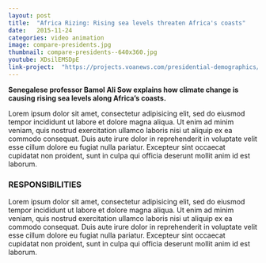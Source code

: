 ```yaml
---
layout: post
title:  "Africa Rizing: Rising sea levels threaten Africa's coasts"
date:   2015-11-24
categories: video animation
image: compare-presidents.jpg
thumbnail: compare-presidents--640x360.jpg
youtube: XDsilEMSDpE
link-project:  "https://projects.voanews.com/presidential-demographics/"
---
```


**Senegalese professor Bamol Ali Sow explains how climate change is causing rising sea levels along Africa’s coasts.**

Lorem ipsum dolor sit amet, consectetur adipisicing elit, sed do eiusmod tempor incididunt ut labore et dolore magna aliqua. Ut enim ad minim veniam, quis nostrud exercitation ullamco laboris nisi ut aliquip ex ea commodo consequat. Duis aute irure dolor in reprehenderit in voluptate velit esse cillum dolore eu fugiat nulla pariatur. Excepteur sint occaecat cupidatat non proident, sunt in culpa qui officia deserunt mollit anim id est laborum.

### RESPONSIBILITIES

Lorem ipsum dolor sit amet, consectetur adipisicing elit, sed do eiusmod tempor incididunt ut labore et dolore magna aliqua. Ut enim ad minim veniam, quis nostrud exercitation ullamco laboris nisi ut aliquip ex ea commodo consequat. Duis aute irure dolor in reprehenderit in voluptate velit esse cillum dolore eu fugiat nulla pariatur. Excepteur sint occaecat cupidatat non proident, sunt in culpa qui officia deserunt mollit anim id est laborum.